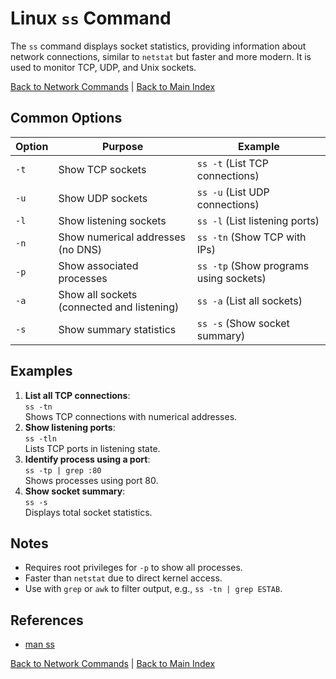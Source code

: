 # Linux `ss` Command

The `ss` command displays socket statistics, providing information about network connections, similar to `netstat` but faster and more modern. It is used to monitor TCP, UDP, and Unix sockets.

[Back to Network Commands](../network.md) | [Back to Main Index](../../README.md)

## Common Options

| Option | Purpose | Example |
|--------|---------|---------|
| `-t` | Show TCP sockets | `ss -t` (List TCP connections) |
| `-u` | Show UDP sockets | `ss -u` (List UDP connections) |
| `-l` | Show listening sockets | `ss -l` (List listening ports) |
| `-n` | Show numerical addresses (no DNS) | `ss -tn` (Show TCP with IPs) |
| `-p` | Show associated processes | `ss -tp` (Show programs using sockets) |
| `-a` | Show all sockets (connected and listening) | `ss -a` (List all sockets) |
| `-s` | Show summary statistics | `ss -s` (Show socket summary) |

## Examples
1. **List all TCP connections**:  
   `ss -tn`  
   Shows TCP connections with numerical addresses.
2. **Show listening ports**:  
   `ss -tln`  
   Lists TCP ports in listening state.
3. **Identify process using a port**:  
   `ss -tp | grep :80`  
   Shows processes using port 80.
4. **Show socket summary**:  
   `ss -s`  
   Displays total socket statistics.

## Notes
- Requires root privileges for `-p` to show all processes.
- Faster than `netstat` due to direct kernel access.
- Use with `grep` or `awk` to filter output, e.g., `ss -tn | grep ESTAB`.

## References
- [man ss](https://man7.org/linux/man-pages/man8/ss.8.html)

[Back to Network Commands](../network.md) | [Back to Main Index](../../README.md)
